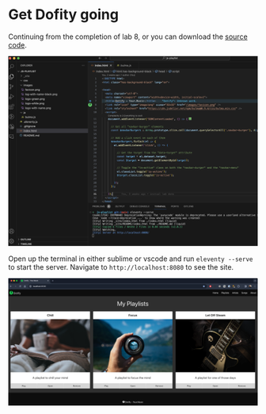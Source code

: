 # Get Dofity going

Continuing from the completion of lab 8, or you can download the [source code](./archive/js-playlist-1.0.1.zip).

![alt text](img/image.png)

Open up the terminal in either sublime or vscode and run `eleventy --serve` to start the server. Navigate to `http://localhost:8080` to see the site.

![alt text](img/image-1.png)